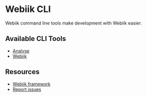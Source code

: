 Webiik CLI
==========
Webiik command line tools make development with Webiik easier.
 
Available CLI Tools
-------------------
- [Analyse](./src/Analyse)
- [Webiik](./src/Webiik)

Resources
---------
* [Webiik framework][1]
* [Report issues][2]

[1]: https://github.com/webiik/webiik
[2]: https://github.com/webiik/webiik/issues